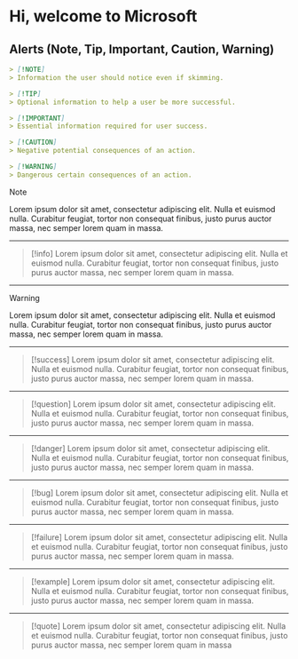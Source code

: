 # Hi, welcome to Microsoft

## Alerts (Note, Tip, Important, Caution, Warning)

```Markdown
> [!NOTE]
> Information the user should notice even if skimming.

> [!TIP]
> Optional information to help a user be more successful.

> [!IMPORTANT]
> Essential information required for user success.

> [!CAUTION]
> Negative potential consequences of an action.

> [!WARNING]
> Dangerous certain consequences of an action.
```

> [!NOTE]
>Lorem ipsum dolor sit amet, consectetur adipiscing elit. Nulla et euismod
>nulla. Curabitur feugiat, tortor non consequat finibus, justo purus auctor
>massa, nec semper lorem quam in massa.
---

>[!info]
>Lorem ipsum dolor sit amet, consectetur adipiscing elit. Nulla et euismod
>nulla. Curabitur feugiat, tortor non consequat finibus, justo purus auctor
>massa, nec semper lorem quam in massa.
---

>[!warning]
>Lorem ipsum dolor sit amet, consectetur adipiscing elit. Nulla et euismod
>nulla. Curabitur feugiat, tortor non consequat finibus, justo purus auctor
>massa, nec semper lorem quam in massa.
---

>[!success]
>Lorem ipsum dolor sit amet, consectetur adipiscing elit. Nulla et euismod
>nulla. Curabitur feugiat, tortor non consequat finibus, justo purus auctor
>massa, nec semper lorem quam in massa.
---

>[!question]
>Lorem ipsum dolor sit amet, consectetur adipiscing elit. Nulla et euismod
>nulla. Curabitur feugiat, tortor non consequat finibus, justo purus auctor
>massa, nec semper lorem quam in massa.
---

>[!danger]
>Lorem ipsum dolor sit amet, consectetur adipiscing elit. Nulla et euismod
>nulla. Curabitur feugiat, tortor non consequat finibus, justo purus auctor
>massa, nec semper lorem quam in massa.

---

>[!bug]
>Lorem ipsum dolor sit amet, consectetur adipiscing elit. Nulla et euismod
>nulla. Curabitur feugiat, tortor non consequat finibus, justo purus auctor
>massa, nec semper lorem quam in massa.
---

>[!failure]
>Lorem ipsum dolor sit amet, consectetur adipiscing elit. Nulla et euismod
>nulla. Curabitur feugiat, tortor non consequat finibus, justo purus auctor
>massa, nec semper lorem quam in massa.
---

>[!example]
>Lorem ipsum dolor sit amet, consectetur adipiscing elit. Nulla et euismod
>nulla. Curabitur feugiat, tortor non consequat finibus, justo purus auctor
>massa, nec semper lorem quam in massa.
---

>[!quote]
>Lorem ipsum dolor sit amet, consectetur adipiscing elit. Nulla et euismod
>nulla. Curabitur feugiat, tortor non consequat finibus, justo purus auctor
>massa, nec semper lorem quam in massa
